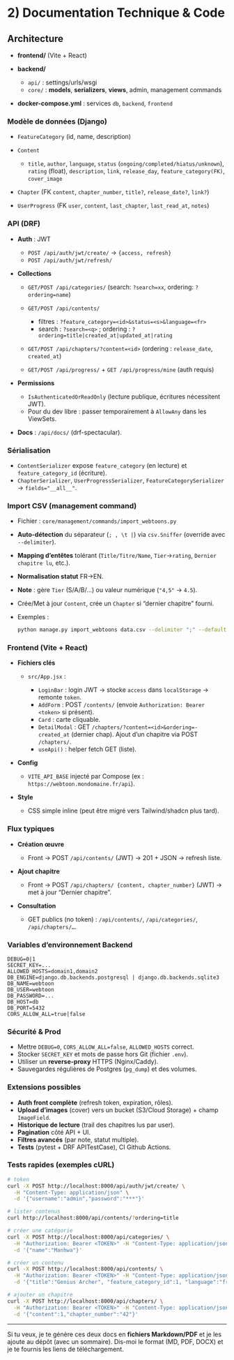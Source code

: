 
# 2) Documentation Technique & Code

## Architecture

* **frontend/** (Vite + React)
* **backend/**

  * `api/` : settings/urls/wsgi
  * `core/` : **models**, **serializers**, **views**, admin, management commands
* **docker-compose.yml** : services `db`, `backend`, `frontend`

### Modèle de données (Django)

* `FeatureCategory` (id, name, description)
* `Content`

  * `title`, `author`, `language`, `status` (`ongoing/completed/hiatus/unknown`),
    `rating` (float), `description`, `link`, `release_day`, `feature_category(FK)`, `cover_image`
* `Chapter` (FK `content`, `chapter_number`, `title?`, `release_date?`, `link?`)
* `UserProgress` (FK `user`, `content`, `last_chapter`, `last_read_at`, `notes`)

### API (DRF)

* **Auth** : JWT

  * `POST /api/auth/jwt/create/` → `{access, refresh}`
  * `POST /api/auth/jwt/refresh/`
* **Collections**

  * `GET/POST /api/categories/` (search: `?search=xx`, ordering: `?ordering=name`)
  * `GET/POST /api/contents/`

    * filtres : `?feature_category=<id>&status=<s>&language=<fr>`
    * search : `?search=<q>` ; ordering : `?ordering=title|created_at|updated_at|rating`
  * `GET/POST /api/chapters/?content=<id>` (ordering : `release_date`, `created_at`)
  * `GET/POST /api/progress/` + `GET /api/progress/mine` (auth requis)
* **Permissions**

  * `IsAuthenticatedOrReadOnly` (lecture publique, écritures nécessitent JWT).
  * Pour du dev libre : passer temporairement à `AllowAny` dans les ViewSets.
* **Docs** : `/api/docs/` (drf-spectacular).

### Sérialisation

* `ContentSerializer` expose `feature_category` (en lecture) et `feature_category_id` (écriture).
* `ChapterSerializer`, `UserProgressSerializer`, `FeatureCategorySerializer` → `fields="__all__"`.

### Import CSV (management command)

* Fichier : `core/management/commands/import_webtoons.py`
* **Auto-détection** du séparateur (`; , \t |`) via `csv.Sniffer` (override avec `--delimiter`).
* **Mapping d’entêtes** tolérant (`Title/Titre/Name`, `Tier`→`rating`, `Dernier chapitre lu`, etc.).
* **Normalisation statut** FR→EN.
* **Note** : gère `Tier` (S/A/B/…) ou valeur numérique (`"4,5"` → `4.5`).
* Crée/Met à jour `Content`, crée un `Chapter` si “dernier chapitre” fourni.
* Exemples :

  ```bash
  python manage.py import_webtoons data.csv --delimiter ";" --default-category "Manhwa" --dry-run
  ```

### Frontend (Vite + React)

* **Fichiers clés**

  * `src/App.jsx` :

    * `LoginBar` : login JWT → stocke `access` dans `localStorage` → remonte `token`.
    * `AddForm` : POST `/contents/` (envoie `Authorization: Bearer <token>` si présent).
    * `Card` : carte cliquable.
    * `DetailModal` : GET `/chapters/?content=<id>&ordering=-created_at` (dernier chap). Ajout d’un chapitre via POST `/chapters/`.
    * `useApi()` : helper fetch GET (liste).
* **Config**

  * `VITE_API_BASE` injecté par Compose (ex : `https://webtoon.mondomaine.fr/api`).
* **Style**

  * CSS simple inline (peut être migré vers Tailwind/shadcn plus tard).

### Flux typiques

* **Création œuvre**

  * Front → POST `/api/contents/` (JWT) → 201 + JSON → refresh liste.
* **Ajout chapitre**

  * Front → POST `/api/chapters/ {content, chapter_number}` (JWT) → met à jour “Dernier chapitre”.
* **Consultation**

  * GET publics (no token) : `/api/contents/`, `/api/categories/`, `/api/chapters/…`.

### Variables d’environnement Backend

```
DEBUG=0|1
SECRET_KEY=...
ALLOWED_HOSTS=domain1,domain2
DB_ENGINE=django.db.backends.postgresql | django.db.backends.sqlite3
DB_NAME=webtoon
DB_USER=webtoon
DB_PASSWORD=...
DB_HOST=db
DB_PORT=5432
CORS_ALLOW_ALL=true|false
```

### Sécurité & Prod

* Mettre `DEBUG=0`, `CORS_ALLOW_ALL=false`, `ALLOWED_HOSTS` correct.
* Stocker `SECRET_KEY` et mots de passe hors Git (fichier `.env`).
* Utiliser un **reverse-proxy** HTTPS (Nginx/Caddy).
* Sauvegardes régulières de Postgres (`pg_dump`) et des volumes.

### Extensions possibles

* **Auth front complète** (refresh token, expiration, rôles).
* **Upload d’images** (cover) vers un bucket (S3/Cloud Storage) + champ `ImageField`.
* **Historique de lecture** (trail des chapitres lus par user).
* **Pagination** côté API + UI.
* **Filtres avancés** (par note, statut multiple).
* **Tests** (pytest + DRF APITestCase), CI Github Actions.

### Tests rapides (exemples cURL)

```bash
# token
curl -X POST http://localhost:8000/api/auth/jwt/create/ \
  -H "Content-Type: application/json" \
  -d '{"username":"admin","password":"***"}'

# lister contenus
curl http://localhost:8000/api/contents/?ordering=title

# créer une catégorie
curl -X POST http://localhost:8000/api/categories/ \
  -H "Authorization: Bearer <TOKEN>" -H "Content-Type: application/json" \
  -d '{"name":"Manhwa"}'

# créer un contenu
curl -X POST http://localhost:8000/api/contents/ \
  -H "Authorization: Bearer <TOKEN>" -H "Content-Type: application/json" \
  -d '{"title":"Genius Archer", "feature_category_id":1, "language":"fr", "status":"ongoing"}'

# ajouter un chapitre
curl -X POST http://localhost:8000/api/chapters/ \
  -H "Authorization: Bearer <TOKEN>" -H "Content-Type: application/json" \
  -d '{"content":1,"chapter_number":"42"}'
```

---

Si tu veux, je te génère ces deux docs en **fichiers Markdown/PDF** et je les ajoute au dépôt (avec un sommaire). Dis-moi le format (MD, PDF, DOCX) et je te fournis les liens de téléchargement.
